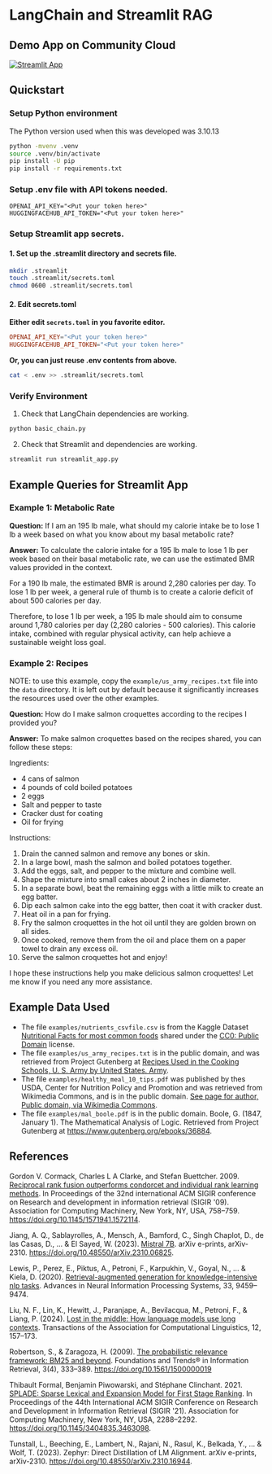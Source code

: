 
# LangChain and Streamlit RAG

## Demo App on Community Cloud

[![Streamlit App](https://static.streamlit.io/badges/streamlit_badge_black_white.svg)](https://st-lc-rag.streamlit.app/)


## Quickstart

### Setup Python environment

The Python version used when this was developed was 3.10.13


```bash
python -mvenv .venv
source .venv/bin/activate
pip install -U pip
pip install -r requirements.txt
```

### Setup .env file with API tokens needed.

```
OPENAI_API_KEY="<Put your token here>"
HUGGINGFACEHUB_API_TOKEN="<Put your token here>"
```

### Setup Streamlit app secrets.

#### 1. Set up the .streamlit directory and secrets file.

```bash
mkdir .streamlit
touch .streamlit/secrets.toml
chmod 0600 .streamlit/secrets.toml
```

#### 2. Edit secrets.toml

**Either edit `secrets.toml` in you favorite editor.**

```toml
OPENAI_API_KEY="<Put your token here>"
HUGGINGFACEHUB_API_TOKEN="<Put your token here>"
```

**Or, you can just reuse .env contents from above.**

```bash
cat < .env >> .streamlit/secrets.toml
```

### Verify Environment

1. Check that LangChain dependencies are working.

```bash
python basic_chain.py
```

2. Check that Streamlit and dependencies are working.

```bash
streamlit run streamlit_app.py
```


## Example Queries for Streamlit App

### Example 1: Metabolic Rate

**Question:**
If I am an 195 lb male, what should my calorie intake be to lose 1 lb a week based on what you know about my basal metabolic rate?

**Answer:**
To calculate the calorie intake for a 195 lb male to lose 1 lb per week based on their basal metabolic rate, we can use the estimated BMR values provided in the context.

For a 190 lb male, the estimated BMR is around 2,280 calories per day. To lose 1 lb per week, a general rule of thumb is to create a calorie deficit of about 500 calories per day.

Therefore, to lose 1 lb per week, a 195 lb male should aim to consume around 1,780 calories per day (2,280 calories - 500 calories). This calorie intake, combined with regular physical activity, can help achieve a sustainable weight loss goal.

### Example 2: Recipes

NOTE: to use this example, copy the `example/us_army_recipes.txt` file into the `data` directory. It is left out by default because it significantly increases the resources used over the other examples.

**Question:**
How do I make salmon croquettes according to the recipes I provided you?

**Answer:**
To make salmon croquettes based on the recipes shared, you can follow these steps:

Ingredients:

- 4 cans of salmon
- 4 pounds of cold boiled potatoes
- 2 eggs
- Salt and pepper to taste
- Cracker dust for coating
- Oil for frying

Instructions:

1. Drain the canned salmon and remove any bones or skin.
2. In a large bowl, mash the salmon and boiled potatoes together.
3. Add the eggs, salt, and pepper to the mixture and combine well.
4. Shape the mixture into small cakes about 2 inches in diameter.
5. In a separate bowl, beat the remaining eggs with a little milk to create an egg batter.
6. Dip each salmon cake into the egg batter, then coat it with cracker dust.
7. Heat oil in a pan for frying.
8. Fry the salmon croquettes in the hot oil until they are golden brown on all sides.
9. Once cooked, remove them from the oil and place them on a paper towel to drain any excess oil.
10. Serve the salmon croquettes hot and enjoy!

I hope these instructions help you make delicious salmon croquettes! Let me know if you need any more assistance.


## Example Data Used

* The file `examples/nutrients_csvfile.csv` is from the Kaggle Dataset [Nutritional Facts for most common foods](https://www.kaggle.com/datasets/niharika41298/nutrition-details-for-most-common-foods/)
shared under the [CC0: Public Domain](https://creativecommons.org/publicdomain/zero/1.0/) license.
* The file `examples/us_army_recipes.txt` is in the public domain, and was retrieved from Project Gutenberg at [Recipes Used in the Cooking Schools, U. S. Army by United States. Army](https://www.gutenberg.org/ebooks/65250).
* The file `examples/healthy_meal_10_tips.pdf` was published by thes USDA, Center for Nutrition Policy and Promotion and was retrieved from Wikimedia  Commons, and is in the public domain.
[See page for author, Public domain, via Wikimedia Commons](https://commons.wikimedia.org/wiki/File:Build_a_healthy_meal_10_tips_for_healthy_meals_(IA_CAT31299650).pdf).
* The file `examples/mal_boole.pdf` is in the public domain. Boole, G. (1847, January 1). The Mathematical Analysis of Logic. Retrieved from Project Gutenberg at https://www.gutenberg.org/ebooks/36884.


## References


Gordon V. Cormack, Charles L A Clarke, and Stefan Buettcher. 2009. [Reciprocal rank fusion outperforms condorcet and individual rank learning methods](https://dl.acm.org/doi/10.1145/1571941.1572114). In Proceedings of the 32nd international ACM SIGIR conference on Research and development in information retrieval (SIGIR '09). Association for Computing Machinery, New York, NY, USA, 758–759. <https://doi.org/10.1145/1571941.1572114>.

Jiang, A. Q., Sablayrolles, A., Mensch, A., Bamford, C., Singh Chaplot, D., de las Casas, D., … & El Sayed, W. (2023). [Mistral 7B](https://arxiv.org/abs/2310.06825). arXiv e-prints, arXiv-2310. <https://doi.org/10.48550/arXiv.2310.06825>.

Lewis, P., Perez, E., Piktus, A., Petroni, F., Karpukhin, V., Goyal, N., … & Kiela, D. (2020). [Retrieval-augmented generation for knowledge-intensive nlp tasks](https://arxiv.org/abs/2005.11401). Advances in Neural Information Processing Systems, 33, 9459–9474.

Liu, N. F., Lin, K., Hewitt, J., Paranjape, A., Bevilacqua, M., Petroni, F., & Liang, P. (2024). [Lost in the middle: How language models use long contexts](https://arxiv.org/abs/2307.03172). Transactions of the Association for Computational Linguistics, 12, 157–173.

Robertson, S., & Zaragoza, H. (2009). [The probabilistic relevance framework: BM25 and beyond](https://dl.acm.org/doi/10.1561/1500000019). Foundations and Trends® in Information Retrieval, 3(4), 333–389. <https://doi.org/10.1561/1500000019>

Thibault Formal, Benjamin Piwowarski, and Stéphane Clinchant. 2021. [SPLADE: Sparse Lexical and Expansion Model for First Stage Ranking](https://dl.acm.org/doi/10.1145/3404835.3463098). In Proceedings of the 44th International ACM SIGIR Conference on Research and Development in Information Retrieval (SIGIR '21). Association for Computing Machinery, New York, NY, USA, 2288–2292. <https://doi.org/10.1145/3404835.3463098>.

Tunstall, L., Beeching, E., Lambert, N., Rajani, N., Rasul, K., Belkada, Y., … & Wolf, T. (2023). Zephyr: Direct Distillation of LM Alignment. arXiv e-prints, arXiv-2310. <https://doi.org/10.48550/arXiv.2310.16944>.

